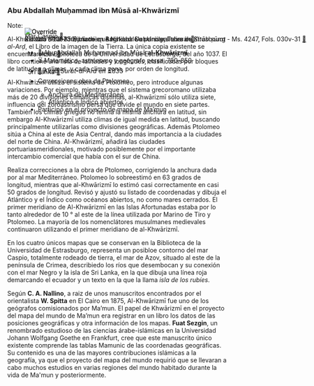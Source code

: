 ### Abu Abdallah Muḥammad ibn Mūsā al-Khwārizmī
						
<div class="l-double fragment fade-out" style="position:absolute; justify-items:center" data-fragment-index="0">
	<figure>
							<img class="plain" style="max-height:80vh" data-src="images/khwarizmi.png" alt="Override">
							<figcaption>Estatua de al-Khwarizmi en Amirkabir University, Teherán<a href="https://commons.wikimedia.org/wiki/File:Khwarizmi_Amirkabir_University_of_Technology.png" target="_blank">🔗</a></figcaption>
	</figure>
	<div class="description">
		<ul>
			<li>👳 Abu Abdallah Muḥammad ibn Mūsā <strong>al-Khwārizmī</strong></li>
			<li>⏳ Matemático, astrónomo y geógrafo persa, 780-850</li>
			<li>📕 <em>Kitab Surat-al-Ard</em> en ⏳833</li>
			<li>Correcciones obra de Ptolomeo</li>
			<ul>
				<li>Anchura del Mediterráneo</li>
				<li>Atlántico e Índico abiertos</li>
			</ul>
			<li>Participó en el proyecto de mapa de Ma’mun</li>
		</ul>
	</div>
</div>
<div class="l-multiple fragment fade-in-then-out" style="position:absolute; justify-items:center" data-fragment-index="0">
	<figure>
		<img class="plain" style="max-width:20vw; padding:5px;" data-src="images/khwarizmi-caspio.jpg" alt="" title="">
		<figcaption>
			Mar Caspio <a href="https://bvmm.irht.cnrs.fr/iiif/17086/canvas/canvas-1421993/view" target="_blank" title="Mar Caspio - 1037 - Bibliothèque Nationale et Universitaire de Strasbourg - Ms. 4247, Fold 021v">🔗</a>
		</figcaption>
	</figure>
	<figure>
		<img class="plain" style="max-width:20vw; padding:5px;" data-src="images/khwarizmi-azov.jpg" alt="" title="">
		<figcaption>
			Mar Azov <a href="https://bvmm.irht.cnrs.fr/iiif/17086/canvas/canvas-1421997/view" target="_blank" title="Mar Caspio - 1037 - Bibliothèque Nationale et Universitaire de Strasbourg - Ms. 4247, Fold 047v">🔗</a>
		</figcaption>
	</figure>
	<figure>
		<img class="plain" style="max-width:18vw; padding:5px;" data-src="images/khwarizmi-srilanka.jpg" alt="" title="">
		<figcaption>
			Sri Lanka <a href="https://bvmm.irht.cnrs.fr/iiif/17086/canvas/canvas-1421991/view" target="_blank" title="Mar Caspio - 1037 - Bibliothèque Nationale et Universitaire de Strasbourg - Ms. 4247, Fold 011v">🔗</a>
		</figcaption>
	</figure>
</div>
<div class="l-simple fragment fade-in" style="position:absolute; justify-items:center" data-fragment-index="1">
	<figure>
							<img class="plain" style="max-height:60vh" data-src="images/khwarizmi-nilo.jpg" alt="Override">
							<figcaption>
							Río Nilo - 1037 - Bibliothèque Nationale et Universitaire de Strasbourg - Ms. 4247, Fols. 030v-31 <a href="https://bvmm.irht.cnrs.fr/iiif/17086/canvas/canvas-1421995/view" target="_blank">🔗</a>
							</figcaption>
	</figure>
</div>

						
Note:

Al-Khwārizmī (780-850), nace en  Baghdad. Su principal obra es *Kitāb ṣūrat al-Arḍ*, el Libro de la imagen de la Tierra. La única copia existente se encuentra en la Biblioteca de la Universidad de Estrasburgo, del año 1037. El libro contiene una lista de latitudes y longitudes, clasificadas por bloques de latitudes o climas, y cada clima zona, por orden de longitud. 

Al-Khwārizmī utiliza el sistema de Ptolomeo, pero introduce algunas variaciones. Por ejemplo, mientras que el sistema grecoromano utilizaba más de 20 divisiones climáticas distintas, al-Khwārizmī sólo utiliza siete, influencia del zoroastrismo persa que divide el mundo en siete partes. También los climas griegos no tenína la misma anchura en latitud, sin embargo  Al-Khwārizmī utiliza climas de igual medida en latitud, buscando principalmente utilizarlas como divisiones geográficas. Además  Ptolomeo sitúa a China al este de Asia Central, dando más importancia a la ciudades del norte de China. Al-Khwārizmī, añadirá las ciudades portuariasmeridionales, motivado posiblemente por el importante intercambio comercial que había con el sur de China.

Realiza correcciones a la obra de Ptolomeo, corrigiendo la anchura dada por al mar Mediterráneo. Ptolomeo lo sobreestimó en 63 grados de longitud, mientras que al-Khwārizmī lo estimó casi correctamente en casi 50 grados de longitud. Revisó y ajustó su listado de coordenadas y dibuja el Atlántico y el Índico como océanos abiertos, no como mares cerrados. El primer meridiano de Al-Khwārizmī en las Islas Afortunadas estaba por lo tanto alrededor de 10 ° al este de la línea utilizada por Marino de Tiro y Ptolomeo. La mayoría de los nomenclátores musulmanes medievales continuaron utilizando el primer meridiano de al-Khwārizmī.

En los cuatro únicos mapas que se conservan en la Biblioteca de la Universidad de Estrasburgo, representa un posibloe contorno del mar Caspio, totalmente rodeado de tierra, el mar de Azov, situado al este de la península de Crimea, describiedo los ríos que desembocan y su conexión con el mar Negro y la isla de Sri Lanka, en la que dibuja una línea roja demarcando el ecuador y un texto en la que la llama *isla de los rubíes*.

Según **C. A. Nallino**, a raiz de unos manuscritos encontrados por el orientalista **W. Spitta** en El Cairo en 1875, Al-Khwārizmī fue uno de los geógrafos comisionados por Ma’mun. El papel de Khwārizmī en el proyecto del mapa del mundo de Ma’mun era registrar en un libro los datos de las posiciones geográficas y otra información de los mapas. **Fuat Sezgin**, un renombrado estudioso de las ciencias árabe-islámicas en la Universidad Johann Wolfgang Goethe en Frankfurt, cree que este manuscrito único existente comprende las tablas Mamunic de las coordenadas geográficas. Su contenido es una de las mayores contribuciones islámicas a la geografía, ya que el proyecto del mapa del mundo requirió que se llevaran a cabo muchos estudios en varias regiones del mundo habitado durante la vida de Ma'mun y posteriormente.
